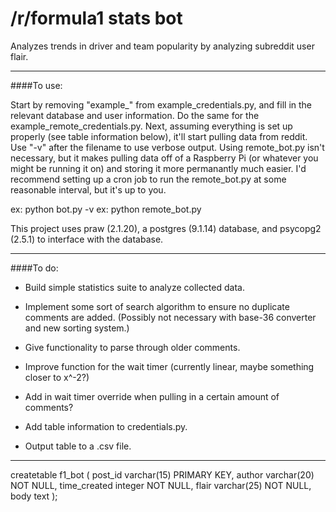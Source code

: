 # /r/formula1 stats bot

Analyzes trends in driver and team popularity by analyzing subreddit user flair.

------
####To use:

Start by removing "example_" from example_credentials.py, and fill in the relevant database and user information. Do the same for the example_remote_credentials.py. Next, assuming everything is set up properly (see table information below), it'll start pulling data from reddit. Use "-v" after the filename to use verbose output. Using remote_bot.py isn't necessary, but it makes pulling data off of a Raspberry Pi (or whatever you might be running it on) and storing it more permanantly much easier. I'd recommend setting up a cron job to run the remote_bot.py at some reasonable interval, but it's up to you.

  ex: python bot.py -v
  ex: python remote_bot.py

This project uses praw (2.1.20), a postgres (9.1.14) database, and psycopg2 (2.5.1) to interface with the database.

------

####To do:

- Build simple statistics suite to analyze collected data.
  
- Implement some sort of search algorithm to ensure no duplicate comments are added. (Possibly not necessary with base-36 converter and new sorting system.)
  
- Give functionality to parse through older comments.

- Improve function for the wait timer (currently linear, maybe something closer to x^-2?)

- Add in wait timer override when pulling in a certain amount of comments?

- Add table information to credentials.py.

- Output table to a .csv file.

------

createtable f1_bot (
  post_id varchar(15) PRIMARY KEY,
  author varchar(20) NOT NULL,
  time_created integer NOT NULL,
  flair varchar(25) NOT NULL,
  body text
  );

